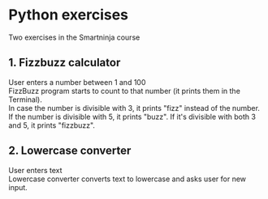 # Python exercises

Two exercises in the Smartninja course  

## 1. Fizzbuzz calculator

User enters a number between 1 and 100  
FizzBuzz program starts to count to that number (it prints them in the Terminal).  
In case the number is divisible with 3, it prints "fizz" instead of the number.  
If the number is divisible with 5, it prints "buzz". If it's divisible with both 3 and 5, it prints "fizzbuzz".

## 2. Lowercase converter

User enters text  
Lowercase converter converts text to lowercase and asks user for new input.